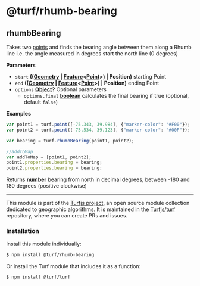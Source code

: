 # @turf/rhumb-bearing

<!-- Generated by documentation.js. Update this documentation by updating the source code. -->

## rhumbBearing

Takes two [points](http://geojson.org/geojson-spec.html#point) and finds the bearing angle between them along a Rhumb line
i.e. the angle measured in degrees start the north line (0 degrees)

**Parameters**

-   `start` **(([Geometry](http://geojson.org/geojson-spec.html#geometry) \| [Feature](http://geojson.org/geojson-spec.html#feature-objects)&lt;[Point](http://geojson.org/geojson-spec.html#point)>) | Position)** starting Point
-   `end` **(([Geometry](http://geojson.org/geojson-spec.html#geometry) \| [Feature](http://geojson.org/geojson-spec.html#feature-objects)&lt;[Point](http://geojson.org/geojson-spec.html#point)>) | Position)** ending Point
-   `options` **[Object](https://developer.mozilla.org/en-US/docs/Web/JavaScript/Reference/Global_Objects/Object)?** Optional parameters
    -   `options.final` **[boolean](https://developer.mozilla.org/en-US/docs/Web/JavaScript/Reference/Global_Objects/Boolean)** calculates the final bearing if true (optional, default `false`)

**Examples**

```javascript
var point1 = turf.point([-75.343, 39.984], {"marker-color": "#F00"});
var point2 = turf.point([-75.534, 39.123], {"marker-color": "#00F"});

var bearing = turf.rhumbBearing(point1, point2);

//addToMap
var addToMap = [point1, point2];
point1.properties.bearing = bearing;
point2.properties.bearing = bearing;
```

Returns **[number](https://developer.mozilla.org/en-US/docs/Web/JavaScript/Reference/Global_Objects/Number)** bearing from north in decimal degrees, between -180 and 180 degrees (positive clockwise)

<!-- This file is automatically generated. Please don't edit it directly:
if you find an error, edit the source file (likely index.js), and re-run
./scripts/generate-readmes in the turf project. -->

---

This module is part of the [Turfjs project](http://turfjs.org/), an open source
module collection dedicated to geographic algorithms. It is maintained in the
[Turfjs/turf](https://github.com/Turfjs/turf) repository, where you can create
PRs and issues.

### Installation

Install this module individually:

```sh
$ npm install @turf/rhumb-bearing
```

Or install the Turf module that includes it as a function:

```sh
$ npm install @turf/turf
```
